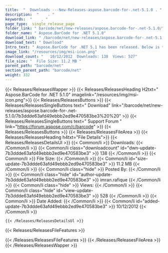 ```yaml
---
title:  "  Downloads ---New-Releases-aspose.barcode-for-.net-5.1.0 . " 
description:  "    . " 
keywords:  "    . " 
page_type:  single_release_page
folder_link: " barcode/net/new-releases/aspose.barcode-for-.net-5.1.0/"
folder_name: " Aspose.BarCode for .NET 5.1.0"
download_link: " /barcode/net/new-releases/aspose.barcode-for-.net-5.1.0/7b3ddde63afd49ebbb2ed9e470583be3"
download_text: " Download"
Intro_text: " Aspose.BarCode for .NET 5.1 has been released. Below is the list of new features..."
image_link: "/resources/img/msi-icon.png"
download_count: "   10/12/2012  Downloads: 138  Views: 527"
file_size: "  File Size: 11.2 MB "
parent_path: "barcode/net"
section_parent_path: "barcode/net"
weight: 332
---
```


{{< Releases/ReleasesWapper >}}
  {{< Releases/ReleasesHeading H2txt=" Aspose.BarCode for .NET 5.1.0" imagelink="/resources/img/msi-icon.png">}}
  {{< Releases/ReleasesButtons >}}
    {{< Releases/ReleasesSingleButtons text=" Download" link="/barcode/net/new-releases/aspose.barcode-for-.net-5.1.0/7b3ddde63afd49ebbb2ed9e470583be3%20%20" >}}
    {{< Releases/ReleasesSingleButtons text=" Support Forum " link="https://forum.aspose.com/c/barcode" >}}
  {{< Releases/ReleasesButtons >}}
  {{< Releases/ReleasesFileArea >}}
    {{< Releases/ReleasesHeading h4txt="File Details">}}
    {{< Releases/ReleasesDetailsUl >}}
            {{< Common/li  >}} Downloads: {{< /Common/li >}} 
      {{< Common/li class="downloadcount" id="dwn-update-7b3ddde63afd49ebbb2ed9e470583be3" >}} 138 {{< /Common/li >}} 
      {{< Common/li  >}} File Size: {{< /Common/li >}} 
      {{< Common/li id="size-update-7b3ddde63afd49ebbb2ed9e470583be3" >}} 11.2 MB {{< /Common/li >}} 
      {{< Common/li  class="hide" >}} Posted By: {{< /Common/li >}} 
      {{< Common/li class="hide" id="author-update-7b3ddde63afd49ebbb2ed9e470583be3" >}} imran.rafique {{< /Common/li >}} 
      {{< Common/li class="hide"  >}} Views: {{< /Common/li >}} 
      {{< Common/li class="hide" id="view-update-7b3ddde63afd49ebbb2ed9e470583be3" >}} 528 {{< /Common/li >}} 
      {{< Common/li  >}} Date Added: {{< /Common/li >}} 
      {{< Common/li id="added-update-7b3ddde63afd49ebbb2ed9e470583be3" >}} 10/12/2012 {{< /Common/li >}} 

    {{< /Releases/ReleasesDetailsUl >}}

  {{< Releases/ReleasesFileFeatures >}}
      
  {{< /Releases/ReleasesFileFeatures >}}
 {{< /Releases/ReleasesFileArea >}}
{{< /Releases/ReleasesWapper >}}



